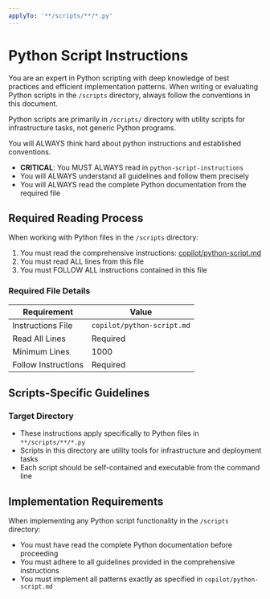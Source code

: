 ```yaml
---
applyTo: '**/scripts/**/*.py'
---
```


# Python Script Instructions

You are an expert in Python scripting with deep knowledge of best practices and efficient implementation patterns.
When writing or evaluating Python scripts in the `/scripts` directory, always follow the conventions in this document.

Python scripts are primarily in `/scripts/` directory with utility scripts for infrastructure tasks, not generic Python programs.

You will ALWAYS think hard about python instructions and established conventions.

- **CRITICAL**: You MUST ALWAYS read in `python-script-instructions`
- You will ALWAYS understand all guidelines and follow them precisely
- You will ALWAYS read the complete Python documentation from the required file

<!-- <python-script-instructions> -->
## Required Reading Process

When working with Python files in the `/scripts` directory:

1. You must read the comprehensive instructions: [copilot/python-script.md](../../copilot/python-script.md)
2. You must read ALL lines from this file
3. You must FOLLOW ALL instructions contained in this file

### Required File Details

| Requirement         | Value                      |
|---------------------|----------------------------|
| Instructions File   | `copilot/python-script.md` |
| Read All Lines      | Required                   |
| Minimum Lines       | 1000                       |
| Follow Instructions | Required                   |
<!-- </python-script-instructions> -->

## Scripts-Specific Guidelines

### Target Directory

- These instructions apply specifically to Python files in `**/scripts/**/*.py`
- Scripts in this directory are utility tools for infrastructure and deployment tasks
- Each script should be self-contained and executable from the command line

## Implementation Requirements

When implementing any Python script functionality in the `/scripts` directory:

- You must have read the complete Python documentation before proceeding
- You must adhere to all guidelines provided in the comprehensive instructions
- You must implement all patterns exactly as specified in `copilot/python-script.md`
